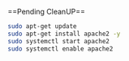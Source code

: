 ==Pending CleanUP==
```bash
sudo apt-get update
sudo apt-get install apache2 -y
sudo systemctl start apache2
sudo systemctl enable apache2
```
